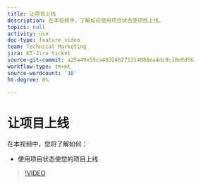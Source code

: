 ```yaml
---
title: 让项目上线
description: 在本视频中，了解如何使用项目状态使项目上线。
topics: null
activity: use
doc-type: feature video
team: Technical Marketing
jira: KT-Jira ticket
source-git-commit: a25a49e59ca483246271214886ea4dc9c10e8d66
workflow-type: tm+mt
source-wordcount: '38'
ht-degree: 0%

---
```


# 让项目上线

在本视频中，您将了解如何：

* 使用项目状态使您的项目上线

>[!VIDEO](https://video.tv.adobe.com/v/335093/?quality=12&learn=on)